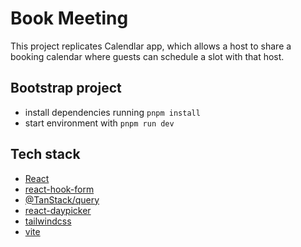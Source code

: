 # Book Meeting

This project replicates Calendlar app, which allows a host to share a booking calendar where guests can schedule a slot with that host.

## Bootstrap project

- install dependencies running `pnpm install`
- start environment with `pnpm run dev`

## Tech stack

- [React](https://react.dev/)
- [react-hook-form](https://react-hook-form.com/)
- [@TanStack/query](https://tanstack.com/query/latest)
- [react-daypicker](https://daypicker.dev/)
- [tailwindcss](https://tailwindcss.com/)
- [vite](https://vite.dev/)
